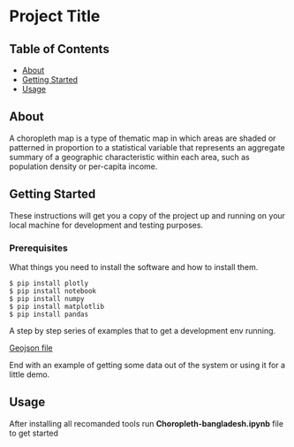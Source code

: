 # Project Title

## Table of Contents

- [About](#about)
- [Getting Started](#getting_started)
- [Usage](#usage)

## About <a name = "about"></a>

A choropleth map is a type of thematic map in which areas are shaded or patterned in proportion to a statistical variable that represents an aggregate summary of a geographic characteristic within each area, such as population density or per-capita income.

## Getting Started <a name = "getting_started"></a>

These instructions will get you a copy of the project up and running on your local machine for development and testing purposes.

### Prerequisites

What things you need to install the software and how to install them.

```
$ pip install plotly
$ pip install notebook
$ pip install numpy
$ pip install matplotlib
$ pip install pandas
```

A step by step series of examples that to get a development env running.

[Geojson file](https://github.com/yasserius/bangladesh_geojson_shapefile)

End with an example of getting some data out of the system or using it for a little demo.

## Usage <a name = "usage"></a>

After installing all recomanded tools run <b>Choropleth-bangladesh.ipynb</b> file to get started
